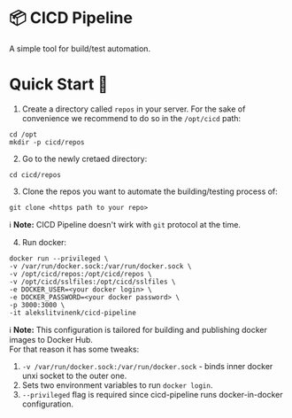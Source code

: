 # 📦 CICD Pipeline

A simple tool for build/test automation.

# Quick Start 🚀

1. Create a directory called `repos` in your server. For the sake of convenience we recommend to do so in the `/opt/cicd` path:
```
cd /opt
mkdir -p cicd/repos
```
2. Go to the newly cretaed directory:
```
cd cicd/repos
```
3. Clone the repos you want to automate the building/testing process of:
```
git clone <https path to your repo>
```
ℹ️ **Note:** CICD Pipeline doesn't wirk with `git` protocol at the time.

4. Run docker:
```
docker run --privileged \
-v /var/run/docker.sock:/var/run/docker.sock \
-v /opt/cicd/repos:/opt/cicd/repos \
-v /opt/cicd/sslfiles:/opt/cicd/sslfiles \
-e DOCKER_USER=<your docker login> \
-e DOCKER_PASSWORD=<your docker password> \
-p 3000:3000 \
-it alekslitvinenk/cicd-pipeline
```
ℹ️ **Note:** This configuration is tailored for building and publishing docker images to Docker Hub.<br>
For that reason it has some tweaks:
1. `-v /var/run/docker.sock:/var/run/docker.sock` - binds inner docker unxi socket to the outer one.
2. Sets two environment variables to run `docker login`.
3. `--privileged` flag is required since cicd-pipeline runs docker-in-docker configuration.
